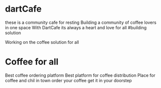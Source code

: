 # dartCafe
these is a community cafe for resting
Building a community of coffee lovers in one space 
With DartCafe its always a heart and love for all 
#building solution

Working on the coffee solution for all

# Coffee for all
Best coffee ordering platform
Best platform for coffee distribution 
Place for coffee and chil in town 
order your coffee get it in your doorstep
